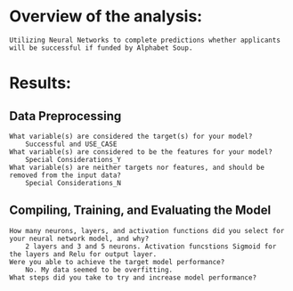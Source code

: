 # Overview of the analysis: 
    Utilizing Neural Networks to complete predictions whether applicants will be successful if funded by Alphabet Soup. 

# Results: 

## Data Preprocessing
    What variable(s) are considered the target(s) for your model? 
        Successful and USE_CASE
    What variable(s) are considered to be the features for your model?
        Special Considerations_Y
    What variable(s) are neither targets nor features, and should be removed from the input data?
        Special Considerations_N  
## Compiling, Training, and Evaluating the Model
    How many neurons, layers, and activation functions did you select for your neural network model, and why?
        2 layers and 3 and 5 neurons. Activation funcstions Sigmoid for the layers and Relu for output layer.
    Were you able to achieve the target model performance?
        No. My data seemed to be overfitting.
    What steps did you take to try and increase model performance?

